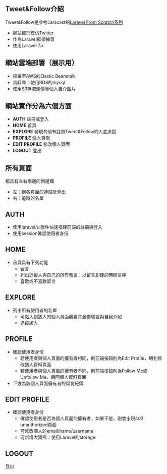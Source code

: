 
## Tweet&Follow介紹

 Tweet&Follow是參考Laracast的[Laravel From Scratch系列](https://laracasts.com/series/laravel-6-from-scratch#chapter-14)
 - 網站雛形模仿[Twitter](https://twitter.com/home)
 - 作為Laravel框架練習
 - 使用Laravel 7.x
 
## 網站雲端部署（展示用）
- 部署至AWS的Elastic Beanstalk
- 資料庫：使用RDS的mysql
- 使用S3存取頭像等個人自介圖片
     
## 網站實作分為六個方面

- **AUTH** 註冊或登入
- **HOME** 首頁
- **EXPLORE** 發現其他有註冊Tweet&Follow的人並追蹤
- **PROFILE** 個人頁面
- **EDIT PROFILE** 修改個人頁面
- **LOGOUT** 登出

## 所有頁面
都具有左右兩邊的側邊欄 
 - 左：到各頁面的連結及登出
 - 右：追蹤的名單
 
## AUTH
- 使用laravel/ui套件快速搭建前端的註冊與登入
- 使用session確認使用者身份

## HOME
- 首頁具有下列功能
    *  留言
    *  列出追蹤人與自己的所有留言：以留言創建的時間排序
    *  喜歡或不喜歡留言

## EXPLORE
- 列出所有使用者的名單
    * 可點入到該人的個人頁面觀看其全部留言與自我介紹
    * 追蹤該人

## PROFILE
- 確認使用者身份
  * 若使用者與個人頁面的擁有者相同，則前端按鈕則為Edit Profile，轉到修改個人資料頁面
  * 若使用者與個人頁面的擁有者不同，則前端按鈕則為Follow Me或Unfollow Me，轉回個人資料頁面
- 下方為該個人頁面擁有者的留言紀錄

## EDIT PROFILE
- 確認使用者身份
  * 確認使用者是否為個人頁面的擁有者，如果不是，則會出現403 unauthorized頁面
  * 可修改個人的email/name/username
  * 可新增大頭照：使用Laravel的storage
  
## LOGOUT
登出


